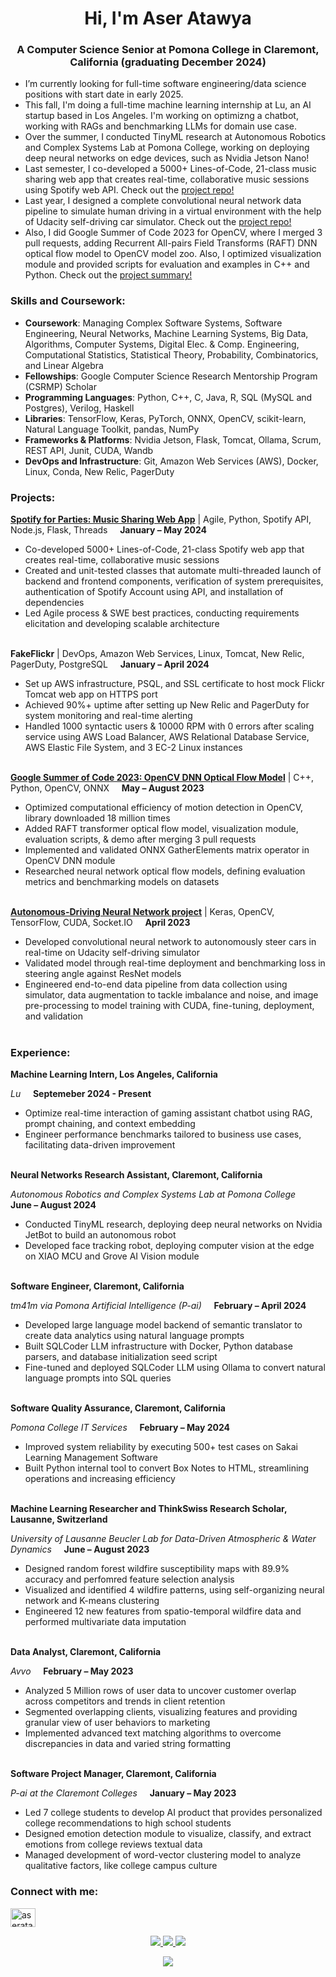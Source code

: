 <h1 align="center">Hi, I'm Aser Atawya</h1>
<h3 align="center">A Computer Science Senior at Pomona College in Claremont, California (graduating December 2024)</h3>

- I’m currently looking for full-time software engineering/data science positions with start date in early 2025.
- This fall, I'm doing a full-time machine learning internship at Lu, an AI startup based in Los Angeles. I'm working on optimizng a chatbot, working with RAGs and benchmarking LLMs for domain use case. 
- Over the summer, I conducted TinyML research at Autonomous Robotics and Complex Systems Lab at Pomona College, working on deploying deep neural networks on edge devices, such as Nvidia Jetson Nano!
- Last semester, I co-developed a 5000+ Lines-of-Code, 21-class music sharing web app that creates real-time, collaborative music sessions using Spotify web API. Check out the [project repo!](https://github.com//jacobymon/M-3/)
- Last year, I designed a complete convolutional neural network data pipeline to simulate human driving in a virtual environment with the help of Udacity self-driving car simulator. Check out the [project repo!](https://github.com/Aser-Abdelfatah/Neural-Networks-for-Self-Driving-Cars)
- Also, I did Google Summer of Code 2023 for OpenCV, where I merged 3 pull requests, adding Recurrent All-pairs Field Transforms (RAFT) DNN optical flow model to OpenCV model zoo. Also, I optimized visualization module and provided scripts for evaluation and examples in C++ and Python. Check out the [project summary!](https://github.com/Aser-Abdelfatah/Google_Summer_of_Code_2023_OpenCV_Optical_Flow_Summary) 

<h3 align="left">Skills and Coursework:</h3>

- **Coursework**: Managing Complex Software Systems, Software Engineering, Neural Networks, Machine Learning Systems, Big Data, Algorithms, Computer Systems, Digital Elec. & Comp. Engineering, Computational Statistics, Statistical Theory, Probability, Combinatorics, and Linear Algebra
- **Fellowships**: Google Computer Science Research Mentorship Program (CSRMP) Scholar
- **Programming Languages**: Python, C++, C, Java, R, SQL (MySQL and Postgres), Verilog, Haskell
- **Libraries**: TensorFlow, Keras, PyTorch, ONNX, OpenCV, scikit-learn, Natural Language Toolkit, pandas, NumPy
- **Frameworks \& Platforms**: Nvidia Jetson, Flask, Tomcat, Ollama, Scrum, REST API, Junit, CUDA, Wandb
- **DevOps and Infrastructure**: Git, Amazon Web Services (AWS), Docker, Linux, Conda, New Relic, PagerDuty

<h3 align="left">Projects:</h3>

**[Spotify for Parties: Music Sharing Web App](https://github.com//jacobymon/M-3/)** | Agile,  Python, Spotify API, Node.js, Flask, Threads &nbsp;&nbsp;&nbsp; **January – May 2024**
- Co-developed 5000+ Lines-of-Code, 21-class Spotify web app that creates real-time, collaborative music sessions
- Created and unit-tested classes that automate multi-threaded launch of backend and frontend components, verification of system prerequisites, authentication of Spotify Account using API, and installation of dependencies
- Led Agile process & SWE best practices, conducting requirements elicitation and developing scalable architecture
<br> </br>

**FakeFlickr** | DevOps, Amazon Web Services, Linux, Tomcat, New Relic, PagerDuty, PostgreSQL  &nbsp;&nbsp;&nbsp; **January – April 2024**
- Set up AWS infrastructure, PSQL, and SSL certificate to host mock Flickr Tomcat web app on HTTPS port
- Achieved 90%+ uptime after setting up New Relic and PagerDuty for system monitoring and real-time alerting
- Handled 1000 syntactic users & 10000 RPM with 0 errors after scaling service using AWS Load Balancer, AWS Relational Database Service, AWS Elastic File System, and 3 EC-2 Linux instances
<br> </br>

**[Google Summer of Code 2023: OpenCV DNN Optical Flow Model](https://github.com/Aser-Abdelfatah/Google_Summer_of_Code_2023_OpenCV_Optical_Flow_Summary)** | C++, Python, OpenCV, ONNX &nbsp;&nbsp;&nbsp; **May – August 2023**
- Optimized computational efficiency of motion detection in OpenCV, library downloaded 18 million times
- Added RAFT transformer optical flow model, visualization module, evaluation scripts, & demo after merging 3 pull requests
- Implemented and validated ONNX GatherElements matrix operator in OpenCV DNN module
- Researched neural network optical flow models, defining evaluation metrics and benchmarking models on datasets
<br> </br>

**[Autonomous-Driving Neural Network project](https://github.com/Aser-Abdelfatah/Neural-Networks-for-Self-Driving-Cars)** | Keras, OpenCV, TensorFlow, CUDA, Socket.IO &nbsp;&nbsp;&nbsp; **April 2023**
-	Developed convolutional neural network to autonomously steer cars in real-time on Udacity self-driving simulator
-	Validated model through real-time deployment and benchmarking loss in steering angle against ResNet models
-	Engineered end-to-end data pipeline from data collection using simulator, data augmentation to tackle imbalance and noise, and image pre-processing to model training with CUDA, fine-tuning, deployment, and validation
<br> </br>
<h3 align="left">Experience:</h3>

**Machine Learning Intern, Los Angeles, California** 

_Lu_ &nbsp;&nbsp;&nbsp; **Septemeber 2024 - Present**
- Optimize real-time interaction of gaming assistant chatbot using RAG, prompt chaining, and context embedding
- Engineer performance benchmarks tailored to business use cases, facilitating data-driven improvement
<br> </br>


**Neural Networks Research Assistant, Claremont, California** 

_Autonomous Robotics and Complex Systems Lab at Pomona College_ &nbsp;&nbsp;&nbsp; **June – August 2024**
- Conducted TinyML research, deploying deep neural networks on Nvidia JetBot to build an autonomous robot
- Developed face tracking robot, deploying computer vision at the edge on XIAO MCU and Grove AI Vision module
<br> </br>

**Software Engineer, Claremont, California** 

_tm41m via Pomona Artificial Intelligence (P-ai)_ &nbsp;&nbsp;&nbsp; **February – April 2024**
- Developed large language model backend of semantic translator to create data analytics using natural language prompts
- Built SQLCoder LLM infrastructure with Docker, Python database parsers, and database initialization seed script
- Fine-tuned and deployed SQLCoder LLM using Ollama to convert natural language prompts into SQL queries
<br> </br>

**Software Quality Assurance, Claremont, California** 

_Pomona College IT Services_ &nbsp;&nbsp;&nbsp; **February – May 2024**
- Improved system reliability by executing 500+ test cases on Sakai Learning Management Software
- Built Python internal tool to convert Box Notes to HTML, streamlining operations and increasing efficiency
<br> </br>


**Machine Learning Researcher and ThinkSwiss Research Scholar, Lausanne, Switzerland**

_University of Lausanne Beucler Lab for Data-Driven Atmospheric & Water Dynamics_ &nbsp;&nbsp;&nbsp; **June – August 2023**

- Designed random forest wildfire susceptibility maps with 89.9% accuracy and perfomred feature selection analysis
- Visualized and identified 4 wildfire patterns, using self-organizing neural network and K-means clustering
- Engineered 12 new features from spatio-temporal wildfire data and performed multivariate data imputation
<br> </br>



**Data Analyst, Claremont, California**

_Avvo_ &nbsp;&nbsp;&nbsp; **February – May 2023** 
- Analyzed 5 Million rows of user data to uncover customer overlap across competitors and trends in client retention
- Segmented overlapping clients, visualizing features and providing granular view of user behaviors to marketing
- Implemented advanced text matching algorithms to overcome discrepancies in data and varied string formatting
   <br> </br>

**Software Project Manager, Claremont, California**

_P-ai at the Claremont Colleges_ &nbsp;&nbsp;&nbsp; **January – May 2023**

- Led 7 college students to develop AI product that provides personalized college recommendations to high school students
- Designed emotion detection module to visualize, classify, and extract emotions from college reviews textual data
- Managed development of word-vector clustering model to analyze qualitative factors, like college campus culture


<h3 align="left">Connect with me:</h3>
<p align="left">
<a href="https://linkedin.com/in/aseratawya" target="blank"><img align="center" src="https://raw.githubusercontent.com/rahuldkjain/github-profile-readme-generator/master/src/images/icons/Social/linked-in-alt.svg" alt="aseratawya" height="30" width="40" /></a>
</p>

<p align="center">
  <a href="https://github.com/Aser-Abdelfatah">
    <img src="http://github-profile-summary-cards.vercel.app/api/cards/profile-details?username=Aser-Abdelfatah&theme=transparent" />
  </a>
  <a href="https://github.com/Aser-Abdelfatah">
    <img src="https://github-readme-streak-stats.herokuapp.com/?user=Aser-Abdelfatah&hide_border=true&card_width=338&theme=transparent" />
  </a>
  <a href="https://github.com/Aser-Abdelfatah">
    <img src="http://github-profile-summary-cards.vercel.app/api/cards/stats?username=Aser-Abdelfatah&theme=transparent" />

</p>

<p align="center">
  <a href="https://github.com/Aser-Abdelfatah">
    <img src="https://komarev.com/ghpvc/?username=Aser-Abdelfatah&color=blue&style=flat)" />
  </a>
</p>
